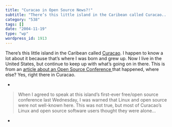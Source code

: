 ```yaml
---
title: "Curacao in Open Source News?!"
subtitle: "There’s this little island in the Caribean called Curacao...."
category: "538"
tags: []
date: "2004-11-19"
type: "wp"
wordpress_id: 1913
---
```

There’s this little island in the Caribean called [Curacao](http://en.wikipedia.org/wiki/Cura%E7ao). I happen to know a lot about it because that’s where I was born and grew up. Now I live in the United States, but continue to keep up with what’s going on in there. 
This is from an [article about an Open Source Conference ](http://trends.newsforge.com/trends/04/11/16/1854201.shtml?tid=148&tid=18&tid=150&tid=2&tid=37&tid=132)that happened, where else? Yes, right there in Curacao. 

*

> When I agreed to speak at this island’s first-ever free/open source conference last Wednesday, I was warned that Linux and open source were not well-known here. This was not true, but most of Curacao’s Linux and open source software users thought they were alone…

*